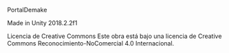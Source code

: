 PortalDemake

Made in Unity 2018.2.2f1

Licencia de Creative Commons
Este obra está bajo una licencia de Creative Commons Reconocimiento-NoComercial 4.0 Internacional.
